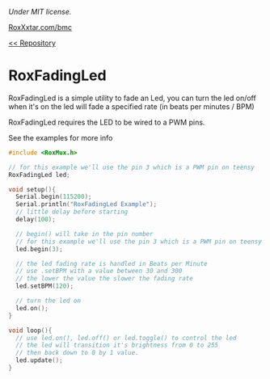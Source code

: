*Under MIT license.*

[RoxXxtar.com/bmc](https://www.roxxxtar.com/bmc)

[<< Repository](../README.md)

# RoxFadingLed

RoxFadingLed is a simple utility to fade an Led, you can turn the led on/off when it's on
the led will fade a specified rate (in beats per minutes / BPM)

RoxFadingLed requires the LED to be wired to a PWM pins.

See the examples for more info


```c++
#include <RoxMux.h>

// for this example we'll use the pin 3 which is a PWM pin on teensy
RoxFadingLed led;

void setup(){
  Serial.begin(115200);
  Serial.println("RoxFadingLed Example");
  // little delay before starting
  delay(100);

  // begin() will take in the pin number
  // for this example we'll use the pin 3 which is a PWM pin on teensy
  led.begin(3);

  // the led fading rate is handled in Beats per Minute
  // use .setBPM with a value between 30 and 300
  // the lower the value the slower the fading rate
  led.setBPM(120);

  // turn the led on
  led.on();
}

void loop(){
  // use led.on(), led.off() or led.toggle() to control the led
  // the led will transition it's brightness from 0 to 255 
  // then back down to 0 by 1 value.
  led.update();
}

```
